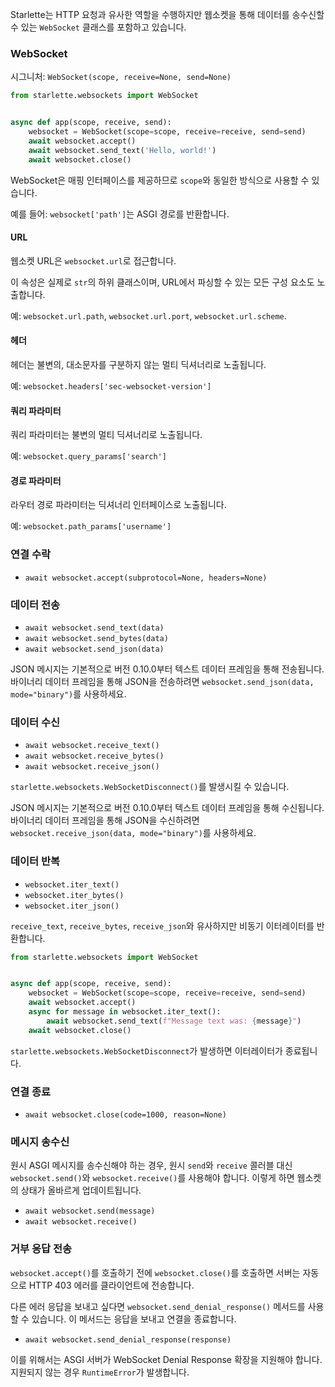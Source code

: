 Starlette는 HTTP 요청과 유사한 역할을 수행하지만 웹소켓을 통해 데이터를 송수신할 수 있는 `WebSocket` 클래스를 포함하고 있습니다.

### WebSocket

시그니처: `WebSocket(scope, receive=None, send=None)`

```python
from starlette.websockets import WebSocket


async def app(scope, receive, send):
    websocket = WebSocket(scope=scope, receive=receive, send=send)
    await websocket.accept()
    await websocket.send_text('Hello, world!')
    await websocket.close()
```

WebSocket은 매핑 인터페이스를 제공하므로 `scope`와 동일한 방식으로 사용할 수 있습니다.

예를 들어: `websocket['path']`는 ASGI 경로를 반환합니다.

#### URL

웹소켓 URL은 `websocket.url`로 접근합니다.

이 속성은 실제로 `str`의 하위 클래스이며, URL에서 파싱할 수 있는 모든 구성 요소도 노출합니다.

예: `websocket.url.path`, `websocket.url.port`, `websocket.url.scheme`.

#### 헤더

헤더는 불변의, 대소문자를 구분하지 않는 멀티 딕셔너리로 노출됩니다.

예: `websocket.headers['sec-websocket-version']`

#### 쿼리 파라미터

쿼리 파라미터는 불변의 멀티 딕셔너리로 노출됩니다.

예: `websocket.query_params['search']`

#### 경로 파라미터

라우터 경로 파라미터는 딕셔너리 인터페이스로 노출됩니다.

예: `websocket.path_params['username']`

### 연결 수락

* `await websocket.accept(subprotocol=None, headers=None)`

### 데이터 전송

* `await websocket.send_text(data)`
* `await websocket.send_bytes(data)`
* `await websocket.send_json(data)`

JSON 메시지는 기본적으로 버전 0.10.0부터 텍스트 데이터 프레임을 통해 전송됩니다.
바이너리 데이터 프레임을 통해 JSON을 전송하려면 `websocket.send_json(data, mode="binary")`를 사용하세요.

### 데이터 수신

* `await websocket.receive_text()`
* `await websocket.receive_bytes()`
* `await websocket.receive_json()`

`starlette.websockets.WebSocketDisconnect()`를 발생시킬 수 있습니다.

JSON 메시지는 기본적으로 버전 0.10.0부터 텍스트 데이터 프레임을 통해 수신됩니다.
바이너리 데이터 프레임을 통해 JSON을 수신하려면 `websocket.receive_json(data, mode="binary")`를 사용하세요.

### 데이터 반복

* `websocket.iter_text()`
* `websocket.iter_bytes()`
* `websocket.iter_json()`

`receive_text`, `receive_bytes`, `receive_json`와 유사하지만 비동기 이터레이터를 반환합니다.

```python hl_lines="7-8"
from starlette.websockets import WebSocket


async def app(scope, receive, send):
    websocket = WebSocket(scope=scope, receive=receive, send=send)
    await websocket.accept()
    async for message in websocket.iter_text():
        await websocket.send_text(f"Message text was: {message}")
    await websocket.close()
```

`starlette.websockets.WebSocketDisconnect`가 발생하면 이터레이터가 종료됩니다.

### 연결 종료

* `await websocket.close(code=1000, reason=None)`

### 메시지 송수신

원시 ASGI 메시지를 송수신해야 하는 경우, 원시 `send`와 `receive` 콜러블 대신 `websocket.send()`와 `websocket.receive()`를 사용해야 합니다. 이렇게 하면 웹소켓의 상태가 올바르게 업데이트됩니다.

* `await websocket.send(message)`
* `await websocket.receive()`

### 거부 응답 전송

`websocket.accept()`를 호출하기 전에 `websocket.close()`를 호출하면 서버는 자동으로 HTTP 403 에러를 클라이언트에 전송합니다.

다른 에러 응답을 보내고 싶다면 `websocket.send_denial_response()` 메서드를 사용할 수 있습니다. 이 메서드는 응답을 보내고 연결을 종료합니다.

* `await websocket.send_denial_response(response)`

이를 위해서는 ASGI 서버가 WebSocket Denial Response 확장을 지원해야 합니다. 지원되지 않는 경우 `RuntimeError`가 발생합니다.
